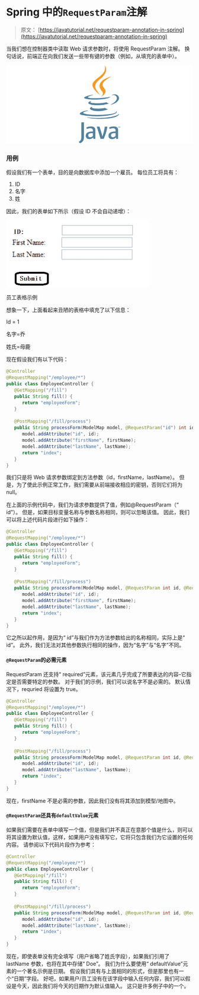 # Spring 中的`RequestParam`注解

> 原文： [https://javatutorial.net/requestparam-annotation-in-spring](https://javatutorial.net/requestparam-annotation-in-spring)

当我们想在控制器类中读取 Web 请求参数时，将使用 RequestParam 注解。 换句话说，前端正在向我们发送一些带有键的参数（例如，从填充的表单中）。

![java-featured-image](img/e0db051dedc1179e7424b6d998a6a772.jpg)

### 用例

假设我们有一个表单，目的是向数据库中添加一个雇员。 每位员工将具有：

1.  ID
2.  名字
3.  姓

因此，我们的表单如下所示（假设 ID 不会自动递增）：

![Employee Form Example](img/3a6f549458d52b9530ed93f13c65245d.jpg)

员工表格示例

想象一下，上面看起来丑陋的表格中填充了以下信息：

Id = 1

名字=乔

姓氏=母鹿

现在假设我们有以下代码：

```java
@Controller
@RequestMapping("/employee/*")
public class EmployeeController {
   @GetMapping("/fill")
   public String fill() {
      return "employeeForm";
   }

   @PostMapping("/fill/process")
   public String processForm(ModelMap model, @RequestParam("id") int id, @RequestParam("First Name") String firstName, @RequestParam("Last Name") String lastName) {
      model.addAttribute("id", id);
      model.addAttribute("firstName", firstName);
      model.addAttribute("lastName", lastName);
      return "index";
   }
}
```

我们只是将 Web 请求参数绑定到方法参数（id，firstName，lastName）。 但是，为了使此示例正常工作，我们需要从前端接收相应的密钥，否则它们将为 null。

在上面的示例代码中，我们为请求参数提供了值，例如@RequestParam（“ id”）。 但是，如果目标变量名称与参数名称相同，则可以忽略该值。 因此，我们可以将上述代码片段进行如下操作：

```java
@Controller
@RequestMapping("/employee/*")
public class EmployeeController {
   @GetMapping("/fill")
   public String fill() {
      return "employeeForm";
   }

   @PostMapping("/fill/process")
   public String processForm(ModelMap model, @RequestParam int id, @RequestParam("First Name") String firstName, @RequestParam("Last Name") String lastName) {
      model.addAttribute("id", id);
      model.addAttribute("firstName", firstName);
      model.addAttribute("lastName", lastName);
      return "index";
   }
}
```

它之所以起作用，是因为“ id”与我们作为方法参数给出的名称相同，实际上是“ id”。 此外，我们无法对其他参数执行相同的操作，因为“名字”与“名字”不同。

#### `@RequestParam`的必需元素

RequestParam 还支持“ required”元素，该元素几乎完成了所要表达的内容–它指定是否需要特定的参数。 对于我们的示例，我们可以说名字不是必需的。 默认情况下，requried 将设置为 true。

```java
@Controller
@RequestMapping("/employee/*")
public class EmployeeController {
   @GetMapping("/fill")
   public String fill() {
      return "employeeForm";
   }

   @PostMapping("/fill/process")
   public String processForm(ModelMap model, @RequestParam int id, @RequestParam(value = "First Name", requried=false) String firstName, @RequestParam("Last Name") String lastName) {
      model.addAttribute("id", id);
      model.addAttribute("lastName", lastName);
      return "index";
   }
}
```

现在，firstName 不是必需的参数，因此我们没有将其添加到模型/地图中。

#### `@RequestParam`还具有`defaultValue`元素

如果我们需要在表单中填写一个值，但是我们并不真正在意那个值是什么，则可以将其设置为默认值，这样，如果用户没有填写它，它将只包含我们为它设置的任何内容。 请参阅以下代码片段作为参考：

```java
@Controller
@RequestMapping("/employee/*")
public class EmployeeController {
   @GetMapping("/fill")
   public String fill() {
      return "employeeForm";
   }

   @PostMapping("/fill/process")
   public String processForm(ModelMap model, @RequestParam int id, @RequestParam(value = "First Name", requried=false) String firstName, @RequestParam(value = "Last Name", defaultValue="Doe") String lastName) {
      model.addAttribute("id", id);
      model.addAttribute("lastName", lastName);
      return "index";
   }
}
```

现在，即使表单没有完全填写（用户省略了姓氏字段），如果我们引用了 lastName 参数，也将在其中存储“ Doe”。 我们为什么要使用“ defaultValue”元素的一个著名示例是日期。 假设我们具有与上面相同的形式，但是那里也有一个“日期”字段。 好吧，如果用户/员工没有在该字段中输入任何内容，我们可以假设是今天，因此我们将今天的日期作为默认值输入。 这只是许多例子中的一个。